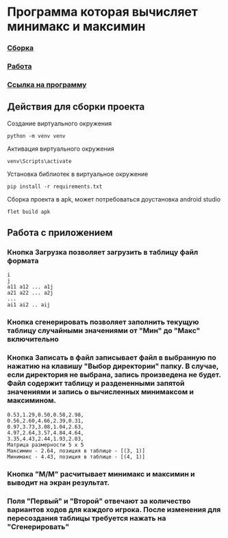 # Программа которая вычисляет минимакс и максимин

### [Сборка](#компиляция)
### [Работа](#работа)
### <a href="https://github.com/YagPtr/MSLab1/tree/master/build/apk">Ссылка на программу</a>

## <a name="компиляция">Действия для сборки проекта</a>

Создание виртуального окружения
```
python -m venv venv 
```
Активация виртуального окружения
```
venv\Scripts\activate 
```
Установка библиотек в виртуальное окружение
```
pip install -r requirements.txt 
```
Сборка проекта в apk, может потребоваться доустановка android studio
```
flet build apk
```
## <a name="работа">Работа с приложением</a>

### Кнопка Загрузка позволяет загрузить в таблицу файл формата 
```
i
j
a11 a12 ... a1j
a21 a22 ... a2j
...
ai1 ai2 .. aij
```
### Кнопка сгенерировать позволяет заполнить текущую таблицу случайными значениями от "Мин" до "Макс" включительно
### Кнопка Записать в файл записывает файл в выбранную по нажатию на клавишу "Выбор директории" папку. В случае, если директория не выбрана, запись произведена не будет. Файл содержит таблицу и раздененными запятой значениями и запись о вычисленных минимаксом и максимином.
```
0.53,1.29,0.50,0.58,2.98,
0.56,2.60,4.66,2.39,0.31,
0.97,3.73,3.08,1.04,2.63,
4.97,2.64,3.57,4.84,4.64,
3.35,4.43,2.44,1.93,2.03,
Матрица размерности 5 x 5 
Максимин - 2.64, позиция в таблице - [(3, 1)]
Минимакс - 4.43, позиция в таблице - [(4, 1)]
```
### Кнопка "М/М" расчитывает минимакс и максимин и выводит на экран результат.
### Поля "Первый" и "Второй" отвечают за количество вариантов ходов для каждого игрока. После изменения для пересоздания таблицы требуется нажать на "Сгенерировать"
